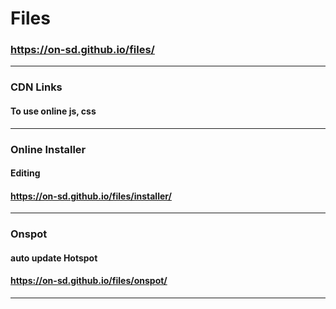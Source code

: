 # Files
### https://on-sd.github.io/files/
---
### CDN Links
#### To use online js, css
---
### Online Installer
#### Editing
#### https://on-sd.github.io/files/installer/
---
### Onspot
#### auto update Hotspot
#### https://on-sd.github.io/files/onspot/
---
